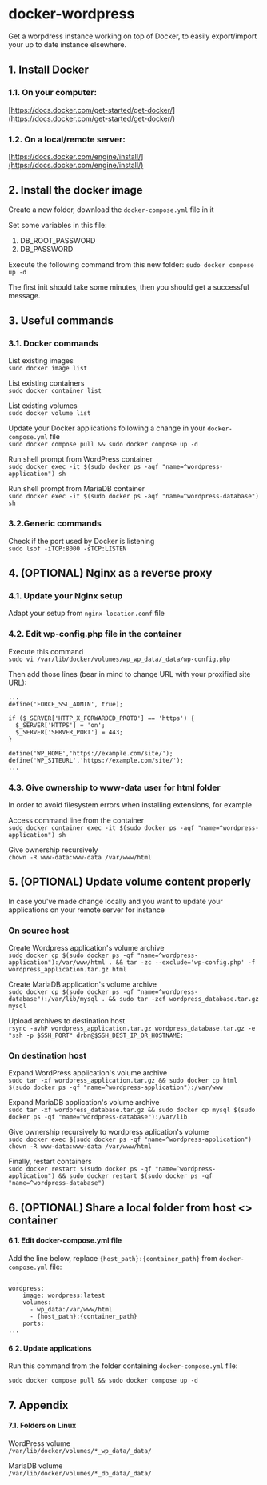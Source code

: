 # docker-wordpress
Get a worpdress instance working on top of Docker, to easily export/import your up to date instance elsewhere.

## 1. Install Docker

### 1.1. On your computer:
[https://docs.docker.com/get-started/get-docker/](https://docs.docker.com/get-started/get-docker/) 

### 1.2. On a local/remote server:
[https://docs.docker.com/engine/install/](https://docs.docker.com/engine/install/) 

## 2. Install the docker image

Create a new folder, download the `docker-compose.yml` file in it

Set some variables in this file:

1. DB_ROOT_PASSWORD
2. DB_PASSWORD

Execute the following command from this new folder: `sudo docker compose up -d`

The first init should take some minutes, then you should get a successful message.

## 3. Useful commands

### 3.1. Docker commands

List existing images\
 `sudo docker image list`

List existing containers\
 `sudo docker container list`
 
List existing volumes\
 `sudo docker volume list`

Update your Docker applications following a change in your `docker-compose.yml` file\
`sudo docker compose pull && sudo docker compose up -d`

Run shell prompt from WordPress container\
`sudo docker exec -it $(sudo docker ps -aqf "name=^wordpress-application") sh`

Run shell prompt from MariaDB container\
`sudo docker exec -it $(sudo docker ps -aqf "name=^wordpress-database") sh`

### 3.2.Generic commands
Check if the port used by Docker is listening\
`sudo lsof -iTCP:8000 -sTCP:LISTEN`

## 4. (OPTIONAL) Nginx as a reverse proxy

### 4.1. Update your Nginx setup

Adapt your setup from `nginx-location.conf` file

### 4.2. Edit wp-config.php file in the container

Execute this command\
`sudo vi /var/lib/docker/volumes/wp_wp_data/_data/wp-config.php`

Then add those lines (bear in mind to change URL with your proxified site URL):

```
...
define('FORCE_SSL_ADMIN', true);

if ($_SERVER['HTTP_X_FORWARDED_PROTO'] == 'https') {
  $_SERVER['HTTPS'] = 'on';
  $_SERVER['SERVER_PORT'] = 443;
}

define('WP_HOME','https://example.com/site/');
define('WP_SITEURL','https://example.com/site/');
...
```

### 4.3. Give ownership to www-data user for html folder
In order to avoid filesystem errors when installing extensions, for example

Access command line from the container\
`sudo docker container exec -it $(sudo docker ps -aqf "name=^wordpress-application") sh`

Give ownership recursively\
`chown -R www-data:www-data /var/www/html`

## 5. (OPTIONAL) Update volume content properly
In case you've made change locally and you want to update your applications on your remote server for instance

### On source host

Create Wordpress application's volume archive\
`sudo docker cp $(sudo docker ps -qf "name=^wordpress-application"):/var/www/html . && tar -zc --exclude='wp-config.php' -f wordpress_application.tar.gz html`

Create MariaDB application's volume archive\
`sudo docker cp $(sudo docker ps -qf "name=^wordpress-database"):/var/lib/mysql . && sudo tar -zcf wordpress_database.tar.gz mysql`

Upload archives to destination host\
`rsync -avhP wordpress_application.tar.gz wordpress_database.tar.gz -e "ssh -p $SSH_PORT" drbn@$SSH_DEST_IP_OR_HOSTNAME:`

### On destination host

Expand WordPress application's volume archive\
`sudo tar -xf wordpress_application.tar.gz && sudo docker cp html $(sudo docker ps -qf "name=^wordpress-application"):/var/www`

Expand MariaDB application's volume archive\
`sudo tar -xf wordpress_database.tar.gz && sudo docker cp mysql $(sudo docker ps -qf "name=^wordpress-database"):/var/lib`

Give ownership recursively to wordpress aplication's volume\
`sudo docker exec $(sudo docker ps -qf "name=^wordpress-application") chown -R www-data:www-data /var/www/html`

Finally, restart containers\
`sudo docker restart $(sudo docker ps -qf "name=^wordpress-application") && sudo docker restart $(sudo docker ps -qf "name=^wordpress-database")`

## 6. (OPTIONAL) Share a local folder from host <> container

#### 6.1. Edit docker-compose.yml file
Add the line below, replace `{host_path}:{container_path}` from `docker-compose.yml` file:
```
...
wordpress:
    image: wordpress:latest
    volumes:
      - wp_data:/var/www/html
      - {host_path}:{container_path}
    ports:
...
```

#### 6.2. Update applications

Run this command from the folder containing `docker-compose.yml` file:

`sudo docker compose pull && sudo docker compose up -d`

## 7. Appendix

#### 7.1. Folders on Linux

WordPress volume\
`/var/lib/docker/volumes/*_wp_data/_data/`

MariaDB volume\
`/var/lib/docker/volumes/*_db_data/_data/`
